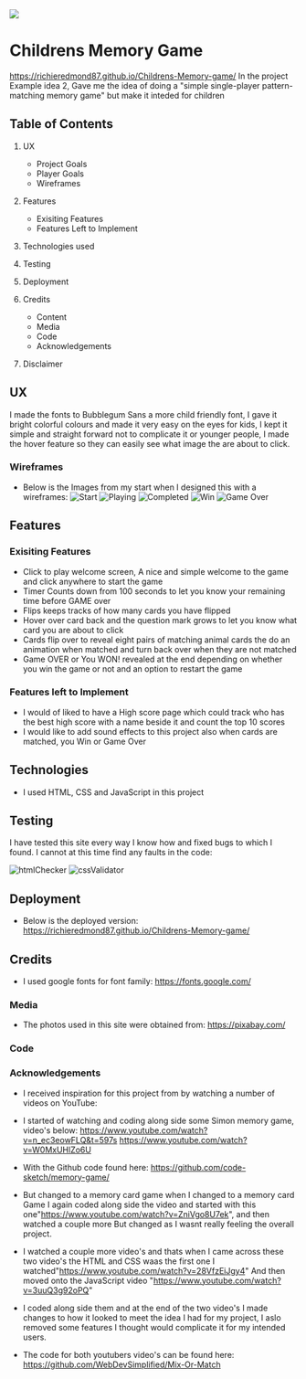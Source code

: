 <img src="https://codeinstitute.s3.amazonaws.com/fullstack/ci_logo_small.png" style="margin: 0;">

# Childrens Memory Game
https://richieredmond87.github.io/Childrens-Memory-game/
In the project Example idea 2, Gave me the idea of doing a "simple single-player pattern-matching memory game" but make it inteded for children
## Table of Contents
1. UX
    * Project Goals
    * Player Goals
    * Wireframes

1. Features
    * Exisiting Features
    * Features Left to Implement

1. Technologies used

1. Testing

1. Deployment

1. Credits
    * Content
    * Media
    * Code
    * Acknowledgements

1. Disclaimer
## UX
I made the fonts to Bubblegum Sans a more child friendly font, I gave it bright colorful colours and made it very easy on the eyes for kids,
I kept it simple and straight forward not to complicate it or younger people, I made the hover feature so they can easily see what image the are about to click.
### Wireframes
* Below is the Images from my start when I designed this with a wireframes:
![Start](https://user-images.githubusercontent.com/55495783/90340107-a3688280-dfed-11ea-88cb-a1cc94cbd73f.png)
![Playing](https://user-images.githubusercontent.com/55495783/90340106-a3688280-dfed-11ea-9fa0-c399e7292384.png)
![Completed](https://user-images.githubusercontent.com/55495783/90340101-a19ebf00-dfed-11ea-984e-c17a4ba6a96e.png)
![Win](https://user-images.githubusercontent.com/55495783/90340108-a3688280-dfed-11ea-83e7-0471baccf67e.png)
![Game Over](https://user-images.githubusercontent.com/55495783/90340103-a2cfec00-dfed-11ea-9272-a3ab57a59b69.png)
## Features
### Exisiting Features
* Click to play welcome screen, A nice and simple welcome to the game and click anywhere to start the game
* Timer Counts down from 100 seconds to let you know your remaining time before GAME over
* Flips keeps tracks of how many cards you have flipped
* Hover over card back and the question mark grows to let you know what card you are about to click
* Cards flip over to reveal eight pairs of matching animal cards the do an animation when matched and turn back over when they are not matched
* Game OVER or You WON! revealed at the end depending on whether you win the game or not and an option to restart the game
### Features left to Implement
* I would of liked to have a High score page which could track who has the best high score with a name beside it and count the top 10 scores
* I would like to add sound effects to this project also when cards are matched, you Win or Game Over

## Technologies
* I used HTML, CSS and JavaScript in this project


## Testing
I have tested this site every way I know how and fixed bugs to which I found.
I cannot at this time find any faults in the code:
 
![htmlChecker](https://user-images.githubusercontent.com/55495783/90340104-a2cfec00-dfed-11ea-9271-7ba67bba5d08.PNG)
![cssValidator](https://user-images.githubusercontent.com/55495783/90340084-8cc22b80-dfed-11ea-8e52-276fa4aedf8d.PNG)


## Deployment


* Below is the deployed version:
https://richieredmond87.github.io/Childrens-Memory-game/

## Credits
* I used google fonts for font family: https://fonts.google.com/ 

### Media
* The photos used in this site were obtained from:
    https://pixabay.com/
### Code 


### Acknowledgements
* I received inspiration for this project from by watching a number of videos on YouTube:
* I started of watching and coding along side some Simon memory game, video's below: 
    https://www.youtube.com/watch?v=n_ec3eowFLQ&t=597s
    https://www.youtube.com/watch?v=W0MxUHlZo6U
* With the Github code found here:
    https://github.com/code-sketch/memory-game/
* But changed to a memory card game when I changed to a memory card Game I again coded along side the video and started with this one"https://www.youtube.com/watch?v=ZniVgo8U7ek",
and then watched a couple more But changed as I wasnt really feeling the overall project.

* I watched a couple more video's and thats when I came across these two video's the HTML and CSS waas the first one I watched"https://www.youtube.com/watch?v=28VfzEiJgy4" 
And then moved onto the JavaScript video "https://www.youtube.com/watch?v=3uuQ3g92oPQ" 
* I coded along side them and at the end of the two video's I made changes to how it looked to meet the idea I had for my project, I aslo removed some features I thought would complicate it for my intended users.

* The code for both youtubers video's can be found here:
    https://github.com/WebDevSimplified/Mix-Or-Match







